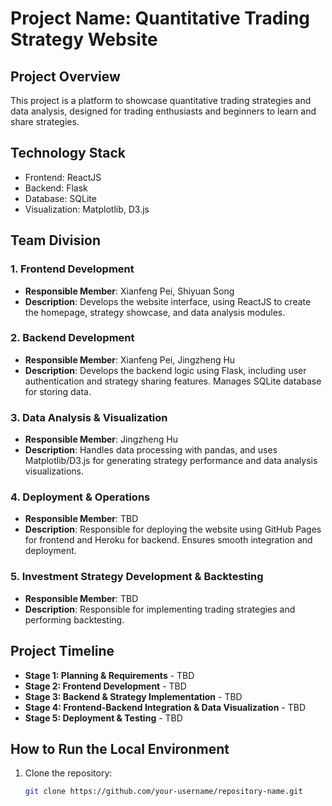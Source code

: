 # Project Name: Quantitative Trading Strategy Website
 
## Project Overview
This project is a platform to showcase quantitative trading strategies and data analysis, designed for trading enthusiasts and beginners to learn and share strategies.
 
## Technology Stack
- Frontend: ReactJS
- Backend: Flask
- Database: SQLite
- Visualization: Matplotlib, D3.js
 
## Team Division
### 1. Frontend Development
- **Responsible Member**: Xianfeng Pei, Shiyuan Song
- **Description**: Develops the website interface, using ReactJS to create the homepage, strategy showcase, and data analysis modules.
 
### 2. Backend Development
- **Responsible Member**: Xianfeng Pei, Jingzheng Hu
- **Description**: Develops the backend logic using Flask, including user authentication and strategy sharing features. Manages SQLite database for storing data.
 
### 3. Data Analysis & Visualization
- **Responsible Member**: Jingzheng Hu
- **Description**: Handles data processing with pandas, and uses Matplotlib/D3.js for generating strategy performance and data analysis visualizations.
 
### 4. Deployment & Operations
- **Responsible Member**: TBD
- **Description**: Responsible for deploying the website using GitHub Pages for frontend and Heroku for backend. Ensures smooth integration and deployment.
 
### 5. Investment Strategy Development & Backtesting
- **Responsible Member**: TBD
- **Description**: Responsible for implementing trading strategies and performing backtesting.
 
## Project Timeline
- **Stage 1: Planning & Requirements** - TBD
- **Stage 2: Frontend Development** - TBD
- **Stage 3: Backend & Strategy Implementation** - TBD
- **Stage 4: Frontend-Backend Integration & Data Visualization** - TBD
- **Stage 5: Deployment & Testing** - TBD
 
## How to Run the Local Environment
1. Clone the repository:
   ```bash
   git clone https://github.com/your-username/repository-name.git